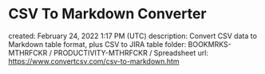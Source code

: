 # CSV To Markdown Converter

created: February 24, 2022 1:17 PM (UTC)
description: Convert CSV data to Markdown table format, plus CSV to JIRA table
folder: BOOKMRKS-MTHRFCKR / PRODUCTIVITY-MTHRFCKR / Spreadsheet
url: https://www.convertcsv.com/csv-to-markdown.htm
